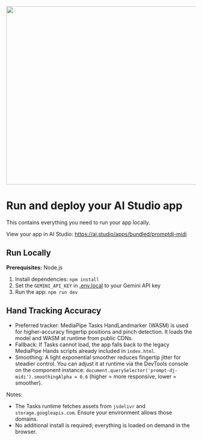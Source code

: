 <div align="center">
<img width="1200" height="475" alt="GHBanner" src="https://github.com/user-attachments/assets/0aa67016-6eaf-458a-adb2-6e31a0763ed6" />
</div>

# Run and deploy your AI Studio app

This contains everything you need to run your app locally.

View your app in AI Studio: https://ai.studio/apps/bundled/promptdj-midi

## Run Locally

**Prerequisites:**  Node.js


1. Install dependencies:
   `npm install`
2. Set the `GEMINI_API_KEY` in [.env.local](.env.local) to your Gemini API key
3. Run the app:
   `npm run dev`

## Hand Tracking Accuracy

- Preferred tracker: MediaPipe Tasks HandLandmarker (WASM) is used for higher-accuracy fingertip positions and pinch detection. It loads the model and WASM at runtime from public CDNs.
- Fallback: If Tasks cannot load, the app falls back to the legacy MediaPipe Hands scripts already included in `index.html`.
- Smoothing: A light exponential smoother reduces fingertip jitter for steadier control. You can adjust it at runtime via the DevTools console on the component instance: `document.querySelector('prompt-dj-midi').smoothingAlpha = 0.6` (higher = more responsive, lower = smoother).

Notes:
- The Tasks runtime fetches assets from `jsdelivr` and `storage.googleapis.com`. Ensure your environment allows those domains.
- No additional install is required; everything is loaded on demand in the browser.
